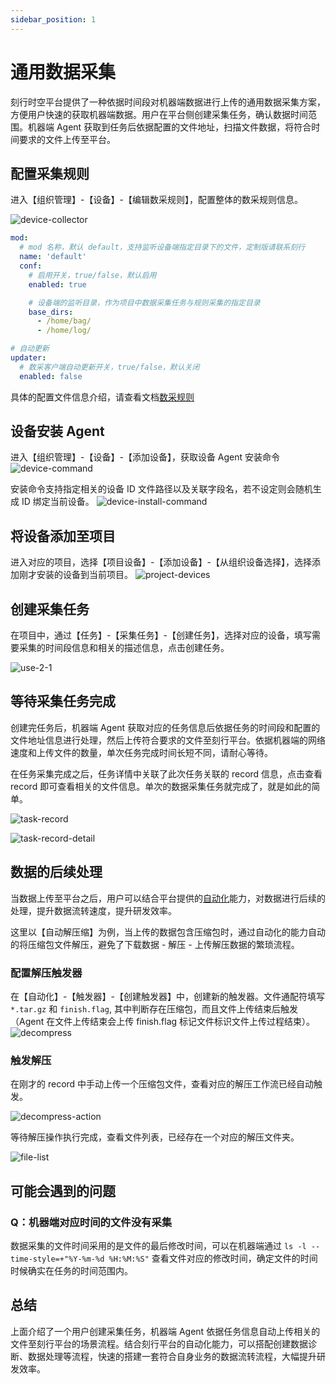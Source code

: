 ```yaml
---
sidebar_position: 1
---
```


# 通用数据采集

刻行时空平台提供了一种依据时间段对机器端数据进行上传的通用数据采集方案，方便用户快速的获取机器端数据。用户在平台侧创建采集任务，确认数据时间范围。机器端 Agent 获取到任务后依据配置的文件地址，扫描文件数据，将符合时间要求的文件上传至平台。

## 配置采集规则

进入【组织管理】-【设备】-【编辑数采规则】，配置整体的数采规则信息。

![device-collector](./img/common-task-1.png)

```yaml
mod:
  # mod 名称，默认 default，支持监听设备端指定目录下的文件，定制版请联系刻行
  name: 'default'
  conf:
    # 启用开关，true/false，默认启用
    enabled: true

    # 设备端的监听目录，作为项目中数据采集任务与规则采集的指定目录
    base_dirs:
      - /home/bag/
      - /home/log/

# 自动更新
updater:
  # 数采客户端自动更新开关，true/false，默认关闭
  enabled: false
```

具体的配置文件信息介绍，请查看文档[数采规则](../recipes/device/4-device-collector.md)

## 设备安装 Agent

进入【组织管理】-【设备】-【添加设备】，获取设备 Agent 安装命令
![device-command](./img/common-task-2.png)

安装命令支持指定相关的设备 ID 文件路径以及关联字段名，若不设定则会随机生成 ID 绑定当前设备。
![device-install-command](./img//device-install-command.png)

## 将设备添加至项目

进入对应的项目，选择【项目设备】-【添加设备】-【从组织设备选择】，选择添加刚才安装的设备到当前项目。
![project-devices](./img/project-devices.png)

## 创建采集任务

在项目中，通过【任务】-【采集任务】-【创建任务】，选择对应的设备，填写需要采集的时间段信息和相关的描述信息，点击创建任务。

![use-2-1](./img/use-2-1.png)

## 等待采集任务完成

创建完任务后，机器端 Agent 获取对应的任务信息后依据任务的时间段和配置的文件地址信息进行处理，然后上传符合要求的文件至刻行平台。依据机器端的网络速度和上传文件的数量，单次任务完成时间长短不同，请耐心等待。

在任务采集完成之后，任务详情中关联了此次任务关联的 record 信息，点击查看 record 即可查看相关的文件信息。单次的数据采集任务就完成了，就是如此的简单。

![task-record](./img/task-record.png)

![task-record-detail](./img/task-record-detail.png)

## 数据的后续处理

当数据上传至平台之后，用户可以结合平台提供的[自动化](../recipes/action/1-quickstart.md)能力，对数据进行后续的处理，提升数据流转速度，提升研发效率。

这里以【自动解压缩】为例，当上传的数据包含压缩包时，通过自动化的能力自动的将压缩包文件解压，避免了下载数据 - 解压 - 上传解压数据的繁琐流程。

### 配置解压触发器

在【自动化】-【触发器】-【创建触发器】中，创建新的触发器。文件通配符填写 `*.tar.gz` 和 `finish.flag`, 其中判断存在压缩包，而且文件上传结束后触发（Agent 在文件上传结束会上传 finish.flag 标记文件标识文件上传过程结束）。
![decompress](./img/decompress-files.png)

### 触发解压

在刚才的 record 中手动上传一个压缩包文件，查看对应的解压工作流已经自动触发。

![decompress-action](./img/decompress-action.png)

等待解压操作执行完成，查看文件列表，已经存在一个对应的解压文件夹。

![file-list](./img/files-list.png)

## 可能会遇到的问题

### Q：机器端对应时间的文件没有采集

数据采集的文件时间采用的是文件的最后修改时间，可以在机器端通过 `ls -l --time-style=+"%Y-%m-%d %H:%M:%S"` 查看文件对应的修改时间，确定文件的时间时候确实在任务的时间范围内。

## 总结

上面介绍了一个用户创建采集任务，机器端 Agent 依据任务信息自动上传相关的文件至刻行平台的场景流程。结合刻行平台的自动化能力，可以搭配创建数据诊断、数据处理等流程，快速的搭建一套符合自身业务的数据流转流程，大幅提升研发效率。
